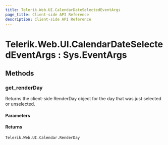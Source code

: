 ```yaml
---
title: Telerik.Web.UI.CalendarDateSelectedEventArgs
page_title: Client-side API Reference
description: Client-side API Reference
---
```


# Telerik.Web.UI.CalendarDateSelectedEventArgs : Sys.EventArgs 

## Methods

###  get_renderDay

Returns the client-side RenderDay object for the day that was just selected or unselected.

#### Parameters

#### Returns

`Telerik.Web.UI.Calendar.RenderDay` 
